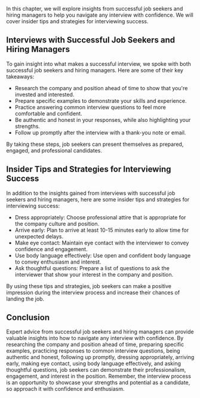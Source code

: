 
In this chapter, we will explore insights from successful job seekers and hiring managers to help you navigate any interview with confidence. We will cover insider tips and strategies for interviewing success.

Interviews with Successful Job Seekers and Hiring Managers
----------------------------------------------------------

To gain insight into what makes a successful interview, we spoke with both successful job seekers and hiring managers. Here are some of their key takeaways:

* Research the company and position ahead of time to show that you're invested and interested.
* Prepare specific examples to demonstrate your skills and experience.
* Practice answering common interview questions to feel more comfortable and confident.
* Be authentic and honest in your responses, while also highlighting your strengths.
* Follow up promptly after the interview with a thank-you note or email.

By taking these steps, job seekers can present themselves as prepared, engaged, and professional candidates.

Insider Tips and Strategies for Interviewing Success
----------------------------------------------------

In addition to the insights gained from interviews with successful job seekers and hiring managers, here are some insider tips and strategies for interviewing success:

* Dress appropriately: Choose professional attire that is appropriate for the company culture and position.
* Arrive early: Plan to arrive at least 10-15 minutes early to allow time for unexpected delays.
* Make eye contact: Maintain eye contact with the interviewer to convey confidence and engagement.
* Use body language effectively: Use open and confident body language to convey enthusiasm and interest.
* Ask thoughtful questions: Prepare a list of questions to ask the interviewer that show your interest in the company and position.

By using these tips and strategies, job seekers can make a positive impression during the interview process and increase their chances of landing the job.

Conclusion
----------

Expert advice from successful job seekers and hiring managers can provide valuable insights into how to navigate any interview with confidence. By researching the company and position ahead of time, preparing specific examples, practicing responses to common interview questions, being authentic and honest, following up promptly, dressing appropriately, arriving early, making eye contact, using body language effectively, and asking thoughtful questions, job seekers can demonstrate their professionalism, engagement, and interest in the position. Remember, the interview process is an opportunity to showcase your strengths and potential as a candidate, so approach it with confidence and enthusiasm.
